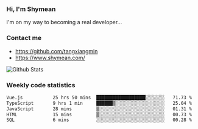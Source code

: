 ### Hi, I'm Shymean

I'm on my way to becoming a real developer...

### Contact me

- <https://github.com/tangxiangmin>
- <https://www.shymean.com/>

![Github Stats](https://github-readme-stats.vercel.app/api?username=tangxiangmin&show_icons=true&theme=dark)


###  Weekly code statistics

<!--START_SECTION:waka-->

```txt
Vue.js           25 hrs 50 mins  ██████████████████░░░░░░░   71.73 %
TypeScript       9 hrs 1 min     ██████▒░░░░░░░░░░░░░░░░░░   25.04 %
JavaScript       28 mins         ▒░░░░░░░░░░░░░░░░░░░░░░░░   01.31 %
HTML             15 mins         ▒░░░░░░░░░░░░░░░░░░░░░░░░   00.73 %
SQL              6 mins          ░░░░░░░░░░░░░░░░░░░░░░░░░   00.28 %
```

<!--END_SECTION:waka-->